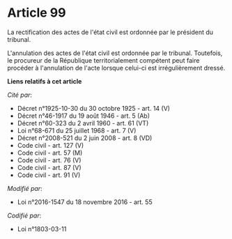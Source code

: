 # Article 99

La rectification des actes de l'état civil est ordonnée par le président du tribunal.

L'annulation des actes de l'état civil est ordonnée par le tribunal. Toutefois, le procureur de la République
territorialement compétent peut faire procéder à l'annulation de l'acte lorsque celui-ci est irrégulièrement dressé.

**Liens relatifs à cet article**

_Cité par_:

  - Décret n°1925-10-30 du 30 octobre 1925 - art. 14 (V)
  - Décret n°46-1917 du 19 août 1946 - art. 5 (Ab)
  - Décret n°60-323  du 2 avril 1960  - art. 61 (VT)
  - Loi n°68-671 du 25 juillet 1968 - art. 7 (V)
  - Décret n°2008-521 du 2 juin 2008 - art. 8 (VD)
  - Code civil - art. 127 (V)
  - Code civil - art. 57 (M)
  - Code civil - art. 76 (V)
  - Code civil - art. 87 (V)
  - Code civil - art. 91 (V)

_Modifié par_:

  - Loi n°2016-1547 du 18 novembre 2016 - art. 55

_Codifié par_:

  - Loi n°1803-03-11
